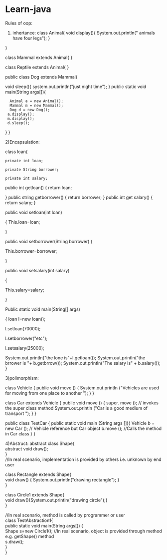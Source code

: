 # Learn-java
  Rules of oop:

1) inhertance:
class Animal{
 void display(){
System.out.println(" animals have four legs");
}

}

class Mammal extends Animal{
}

class Reptile extends Animal{
}

public class Dog extends Mammal{ 

void sleep(){
system.out.println("just night time");
}
 public static void main(String args[]){

      Animal a = new Animal();
      Mammal m = new Mammal();
      Dog d = new Dog();
     a.display();
     m.display();
     d.sleep();
   
   }
}

2)Encapsulation:

  class loan{

    private int loan;

    private String borrower;

    private int salary;

public int getloan()
{
    return loan; 
 
 }
public string getborrower()
{
    return borrower;
}
public int get salary()
{
    return salary;
}

public void setloan(int loan)

{
This.loan=loan;
 
}

public void setborrower(String borrower)
{

This.borrower=borrower;


}

public void setsalary(int salary)

{

This.salary=salary;

}

Public static void main(String[] args)

{
loan l=new loan();

l.setloan(70000);

l.setborrower("etc");

l.setsalary(25000);

System.out.println("the lone is"+l.getloan());
System.out.println("the brrower is "+ b.getbrrow());
System.out.println("The salary is" + b.salary());
}

3)polimorphism:

class Vehicle {
     public void move () {
         System.out.println ("Vehicles are used for moving from one place to another ");
    }
}

class Car extends Vehicle {
    public void move () {
      super. move (); // invokes the super class method
      System.out.println ("Car is a good medium of transport ");
    }
}

public class TestCar {
    public static void main (String args []){
        Vehicle b = new Car (); // Vehicle reference but Car object
        b.move (); //Calls the method in Car class
    }
}

4)Abstruct:
abstract class Shape{     
abstract void draw();  
}  
//In real scenario, implementation is provided by others i.e. unknown by end user 
 
class Rectangle extends Shape{  
void draw()
{
System.out.println("drawing rectangle");
}  
}  
  
class Circle1 extends Shape{  
void draw(){System.out.println("drawing circle");}  
}  
  
//In real scenario, method is called by programmer or user  
class TestAbstraction1{  
public static void main(String args[])
{  
Shape s=new Circle1();   //In real scenario, object is provided through method e.g. getShape() method  
s.draw();  
}  
}  

 

 






